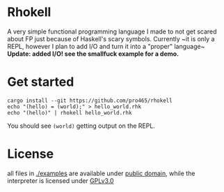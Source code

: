 # Rhokell
A very simple functional programming language I made to not get scared about FP just because of Haskell's scary symbols.
Currently ~it is only a REPL, however I plan to add I/O and turn it into a "proper" language~  
**Update: added I/O! see the smallfuck example for a demo.**

# Get started
```shell
cargo install --git https://github.com/pro465/rhokell
echo "(hello) = (world);" > hello_world.rhk
echo "(hello)" | rhokell hello_world.rhk
```
You should see `(world)` getting output on the REPL.

# License 
all files in [./examples](./examples) are available under [public domain](https://creativecommons.org/publicdomain/zero/1.0/), while the interpreter is licensed under [GPLv3.0](/LICENSE)
